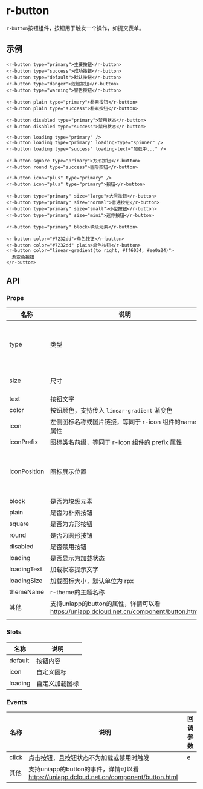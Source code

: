 # r-button

`r-button`按钮组件，按钮用于触发一个操作，如提交表单。

## 示例

```vue
<r-button type="primary">主要按钮</r-button>
<r-button type="success">成功按钮</r-button>
<r-button type="default">默认按钮</r-button>
<r-button type="danger">危险按钮</r-button>
<r-button type="warning">警告按钮</r-button>

<r-button plain type="primary">朴素按钮</r-button>
<r-button plain type="success">朴素按钮</r-button>

<r-button disabled type="primary">禁用状态</r-button>
<r-button disabled type="success">禁用状态</r-button>

<r-button loading type="primary" />
<r-button loading type="primary" loading-type="spinner" />
<r-button loading type="success" loading-text="加载中..." />

<r-button square type="primary">方形按钮</r-button>
<r-button round type="success">圆形按钮</r-button>

<r-button icon="plus" type="primary" />
<r-button icon="plus" type="primary">按钮</r-button>

<r-button type="primary" size="large">大号按钮</r-button>
<r-button type="primary" size="normal">普通按钮</r-button>
<r-button type="primary" size="small">小型按钮</r-button>
<r-button type="primary" size="mini">迷你按钮</r-button>

<r-button type="primary" block>块级元素</r-button>

<r-button color="#7232dd">单色按钮</r-button>
<r-button color="#7232dd" plain>单色按钮</r-button>
<r-button color="linear-gradient(to right, #ff6034, #ee0a24)">
  渐变色按钮
</r-button>
```



## API

### Props

| 名称         | 说明                                                         | 类型    | 默认值    | 可选值                                   |
| ------------ | ------------------------------------------------------------ | ------- | --------- | ---------------------------------------- |
| type         | 类型                                                         | String  | default   | primary \| success \| warning \| danger  |
| size         | 尺寸                                                         | String  | normal    | large \| small \| mini                   |
| text         | 按钮文字                                                     | String  | -         | -                                        |
| color        | 按钮颜色，支持传入 `linear-gradient` 渐变色                  | String  | -         | -                                        |
| icon         | 左侧图标名称或图片链接，等同于 r-icon 组件的name属性         | String  | -         | -                                        |
| iconPrefix   | 图标类名前缀，等同于 r-icon 组件的 prefix 属性               | String  | -         | -                                        |
| iconPosition | 图标展示位置                                                 | String  | top-right | top-left \| bottom-left  \| bottom-right |
| block        | 是否为块级元素                                               | Boolean | false     | true                                     |
| plain        | 是否为朴素按钮                                               | Boolean | false     | true                                     |
| square       | 是否为方形按钮                                               | Boolean | false     | true                                     |
| round        | 是否为圆形按钮                                               | Boolean | false     | true                                     |
| disabled     | 是否禁用按钮                                                 | Boolean | false     | true                                     |
| loading      | 是否显示为加载状态                                           | Boolean | false     | true                                     |
| loadingText  | 加载状态提示文字                                             | String  | -         |                                          |
| loadingSize  | 加载图标大小，默认单位为 rpx                                 | String  | 40rpx     |                                          |
| themeName    | r-theme的主题名称                                            | String  | default   |                                          |
| 其他         | 支持uniapp的button的属性，详情可以看 https://uniapp.dcloud.net.cn/component/button.html |         |           |                                          |
|              |                                                              |         |           |                                          |

### Slots

| 名称    | 说明           |
| ------- | -------------- |
| default | 按钮内容       |
| icon    | 自定义图标     |
| loading | 自定义加载图标 |

### Events

| 名称  | 说明                                                         | 回调参数 |
| ----- | ------------------------------------------------------------ | -------- |
| click | 点击按钮，且按钮状态不为加载或禁用时触发                     | e        |
| 其他  | 支持uniapp的button的事件，详情可以看 https://uniapp.dcloud.net.cn/component/button.html |          |

